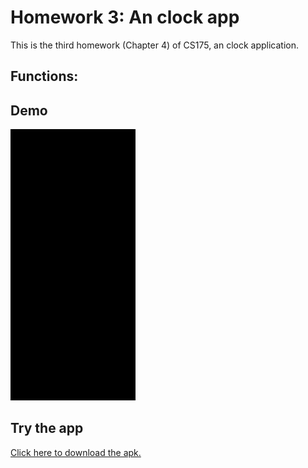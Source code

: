 # Homework 3: An clock app
This is the third homework (Chapter 4) of CS175, an clock application.

## Functions:

## Demo
<p float="left">
  <img src="https://github.com/Jessie-jx/homework-LvJiaxi/blob/main/HW3_ch4/demo/hw3.gif" width="200"/>
</p>

## Try the app
[Click here to download the apk.](https://github.com/Jessie-jx/homework-LvJiaxi/blob/main/HW3_ch4/app/release/app-release.apk)
